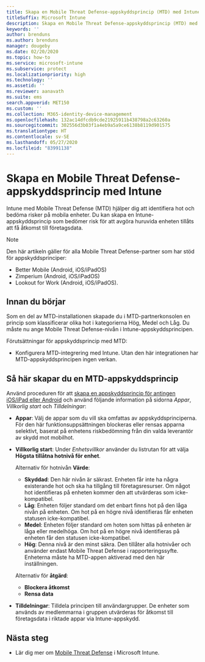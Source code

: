 ```yaml
---
title: Skapa en Mobile Threat Defense-appskyddsprincip (MTD) med Intune
titleSuffix: Microsoft Intune
description: Skapa en Mobile Threat Defense-appskyddsprincip (MTD) med Microsoft Intune.
keywords: ''
author: brenduns
ms.author: brenduns
manager: dougeby
ms.date: 02/20/2020
ms.topic: how-to
ms.service: microsoft-intune
ms.subservice: protect
ms.localizationpriority: high
ms.technology: ''
ms.assetid: ''
ms.reviewer: aanavath
ms.suite: ems
search.appverid: MET150
ms.custom: ''
ms.collection: M365-identity-device-management
ms.openlocfilehash: 132ac14dfcdb9cde21925911b438798a2c63260a
ms.sourcegitcommit: 302556d3b03f1a4eb9a5a9ce6138b8119d901575
ms.translationtype: HT
ms.contentlocale: sv-SE
ms.lasthandoff: 05/27/2020
ms.locfileid: "83991138"
---
```

# <a name="create-mobile-threat-defense-app-protection-policy-with-intune"></a>Skapa en Mobile Threat Defense-appskyddsprincip med Intune

Intune med Mobile Threat Defense (MTD) hjälper dig att identifiera hot och bedöma risker på mobila enheter. Du kan skapa en Intune-appskyddsprincip som bedömer risk för att avgöra huruvida enheten tillåts att få åtkomst till företagsdata.

> [!NOTE]
> Den här artikeln gäller för alla Mobile Threat Defense-partner som har stöd för appskyddsprinciper:
>
> - Better Mobile (Android, iOS/iPadOS)
> - Zimperium (Android, iOS/iPadOS)
> - Lookout for Work (Android, iOS/iPadOS).

## <a name="before-you-begin"></a>Innan du börjar

Som en del av MTD-installationen skapade du i MTD-partnerkonsolen en princip som klassificerar olika hot i kategorierna Hög, Medel och Låg. Du måste nu ange Mobile Threat Defense-nivån i Intune-appskyddsprincipen.

Förutsättningar för appskyddsprincip med MTD:

- Konfigurera MTD-integrering med Intune. Utan den här integrationen har MTD-appskyddsprincipen ingen verkan.

## <a name="to-create-an-mtd-app-protection-policy"></a>Så här skapar du en MTD-appskyddsprincip

Använd proceduren för att [skapa en appskyddsprincip för antingen iOS/iPad eller Android](../apps/app-protection-policies.md#app-protection-policies-for-iosipados-and-android-apps) och använd följande information på sidorna *Appar*, *Villkorlig start* och *Tilldelningar*:

- **Appar**: Välj de appar som du vill ska omfattas av appskyddsprinciperna. För den här funktionsuppsättningen blockeras eller rensas apparna selektivt, baserat på enhetens riskbedömning från din valda leverantör av skydd mot mobilhot.
- **Villkorlig start**:  Under *Enhetsvillkor* använder du listrutan för att välja **Högsta tillåtna hotnivå för enhet**.

  Alternativ för hotnivån **Värde**:

  - **Skyddad**: Den här nivån är säkrast. Enheten får inte ha några existerande hot och ska ha tillgång till företagsresurser. Om något hot identifieras på enheten kommer den att utvärderas som icke-kompatibel.
  - **Låg**: Enheten följer standard om det enbart finns hot på den låga nivån på enheten. Om hot på en högre nivå identifieras får enheten statusen icke-kompatibel.
  - **Medel**: Enheten följer standard om hoten som hittas på enheten är låga eller medelhöga. Om hot på en högre nivå identifieras på enheten får den statusen icke-kompatibel.
  - **Hög**: Denna nivå är den minst säkra. Den tillåter alla hotnivåer och använder endast Mobile Threat Defense i rapporteringssyfte. Enheterna måste ha MTD-appen aktiverad med den här inställningen.

  Alternativ för **åtgärd**:

  - **Blockera åtkomst**
  - **Rensa data**

- **Tilldelningar**: Tilldela principen till användargrupper.  De enheter som används av medlemmarna i gruppen utvärderas för åtkomst till företagsdata i riktade appar via Intune-appskydd.

## <a name="next-steps"></a>Nästa steg

- Lär dig mer om [Mobile Threat Defense](mobile-threat-defense.md) i Microsoft Intune.
